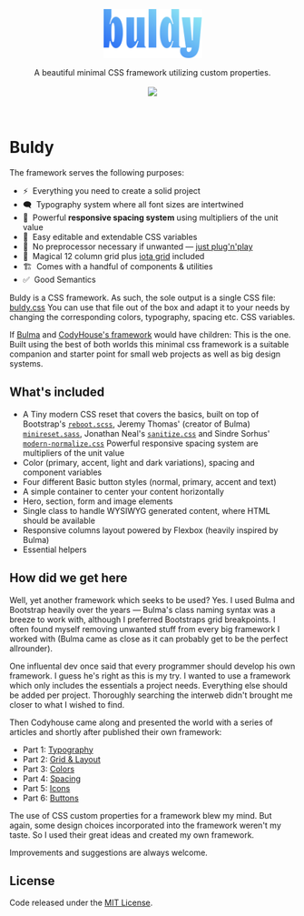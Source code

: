<p align="center">
  <img src="docs/logo.svg" alt="Buldy logo" width="173" height="86">
</p>

<p align="center">
  A beautiful minimal CSS framework utilizing custom properties.<br>
  <br>
  <a href="https://github.com/jschopplich/buldy/issues"><img src="https://img.shields.io/github/issues/jschopplich/buldy.svg"></a>
</p>

<br>

# Buldy

The framework serves the following purposes:

- ⚡️&nbsp; Everything you need to create a solid project
- 🗨&nbsp; Typography system where all font sizes are intertwined 
- 📐️&nbsp; Powerful **responsive spacing system** using multipliers of the unit value
- 🌈&nbsp; Easy editable and extendable CSS variables
- 🎈&nbsp; No preprocessor necessary if unwanted — [just plug'n'play](https://github.com/jschopplich/buldy/blob/master/dist/buldy.css)
- 📖&nbsp; Magical 12 column grid plus [iota grid](https://github.com/korywakefield/iota) included
- 🏗&nbsp; Comes with a handful of components &amp; utilities
- ✅&nbsp; Good Semantics

Buldy is a CSS framework. As such, the sole output is a single CSS file: [buldy.css](https://github.com/jschopplich/buldy/blob/master/dist/buldy.css)
You can use that file out of the box and adapt it to your needs by changing the corresponding colors, typography, spacing etc. CSS variables.

If [Bulma](https://github.com/jgthms/bulma) and [CodyHouse's framework](https://github.com/CodyHouse/codyhouse-framework) would have children: This is the one. Built using the best of both worlds this minimal css framework is a suitable companion and starter point for small web projects as well as big design systems.

## What's included

- A Tiny modern CSS reset that covers the basics, built on top of Bootstrap's [`reboot.scss`](https://github.com/twbs/bootstrap/blob/master/scss/_reboot.scss), Jeremy Thomas' (creator of Bulma) [`minireset.sass`](https://github.com/jgthms/minireset.css/blob/master/minireset.css), Jonathan Neal's [`sanitize.css`](https://github.com/csstools/sanitize.css/blob/master/sanitize.css) and Sindre Sorhus' [`modern-normalize.css`](https://github.com/sindresorhus/modern-normalize/blob/master/modern-normalize.css)
Powerful responsive spacing system are multipliers of the unit value
- Color (primary, accent, light and dark variations), spacing and component variables
- Four different Basic button styles (normal, primary, accent and text)
- A simple container to center your content horizontally
- Hero, section, form and image elements
- Single class to handle WYSIWYG generated content, where HTML should be available 
- Responsive columns layout powered by Flexbox (heavily inspired by Bulma)
- Essential helpers

## How did we get here

Well, yet another framework which seeks to be used? Yes. I used Bulma and Bootstrap heavily over the years — Bulma's class naming syntax was a breeze to work with, although I preferred Bootstraps grid breakpoints. I often found myself removing unwanted stuff from every big framework I worked with (Bulma came as close as it can probably get to be the perfect allrounder).

One influental dev once said that every programmer should develop his own framework. I guess he's right as this is my try. I wanted to use a framework which only includes the essentials a project needs. Everything else should be added per project. Thoroughly searching the interweb didn't brought me closer to what I wished to find.

Then Codyhouse came along and presented the world with a series of articles and shortly after published their own framework:
- Part 1: [Typography](https://medium.com/codyhouse/create-your-design-system-part-1-typography-7c630d9092bd)
- Part 2: [Grid & Layout](https://medium.com/codyhouse/create-your-design-system-part-2-grid-layout-aa961d59b8d6)
- Part 3: [Colors](https://medium.com/codyhouse/create-your-design-system-part-3-colors-798e4729921f)
- Part 4: [Spacing](https://medium.com/codyhouse/create-your-design-system-part-4-spacing-895c9213e2b9)
- Part 5: [Icons](https://medium.com/codyhouse/create-your-design-system-part-5-icons-594f39cfb1b)
- Part 6: [Buttons](https://medium.com/codyhouse/create-your-design-system-part-6-buttons-58e2eda2173e)

The use of CSS custom properties for a framework blew my mind. But again, some design choices incorporated into the framework weren't my taste. So I used their great ideas and created my own framework.

Improvements and suggestions are always welcome.

## License

Code released under the [MIT License](https://github.com/jschopplich/buldy/blob/master/LICENSE).
